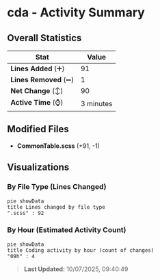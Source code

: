 # cda - Activity Summary 

## Overall Statistics

| Stat                   | Value                                                             |
| ---------------------- | ----------------------------------------------------------------- |
| **Lines Added** (➕)   | 91                                          |
| **Lines Removed** (➖) | 1                                        |
| **Net Change** (↕)    | 90                |
| **Active Time** (⌚)   | 3 minutes |


## Modified Files
- **CommonTable.scss** (+91, -1)

## Visualizations

### By File Type (Lines Changed)

```mermaid
pie showData
title Lines changed by file type
".scss" : 92
```

### By Hour (Estimated Activity Count)

```mermaid
pie showData
title Coding activity by hour (count of changes)
"09h" : 4
```


> **Last Updated:** 10/07/2025, 09:40:49